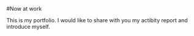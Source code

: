 #Now at work

This is my portfolio.
I would like to share with you my actibity report and introduce myself.
